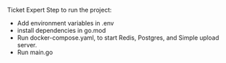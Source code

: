 Ticket Expert
Step to run the project:
- Add environment variables in .env
- install dependencies in go.mod
- Run docker-compose.yaml, to start Redis, Postgres, and Simple upload server. 
- Run main.go